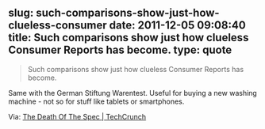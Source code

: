 slug: such-comparisons-show-just-how-clueless-consumer
date: 2011-12-05 09:08:40
title: Such comparisons show just how clueless Consumer Reports has become.
type: quote
---

> Such comparisons show just how clueless Consumer Reports has become.

Same with the German Stiftung Warentest. Useful for buying a new washing machine - not so for stuff like tablets or smartphones.

 Via: [The Death Of The Spec | TechCrunch](http://techcrunch.com/2011/11/14/rip-spec/)
